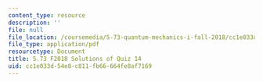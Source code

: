```yaml
---
content_type: resource
description: ''
file: null
file_location: /coursemedia/5-73-quantum-mechanics-i-fall-2018/cc1e033d54e8c811fb66664fe8af7169_MIT5_73F18_quiz14_soln.pdf
file_type: application/pdf
resourcetype: Document
title: 5.73 F2018 Solutions of Quiz 14
uid: cc1e033d-54e8-c811-fb66-664fe8af7169
---
```

